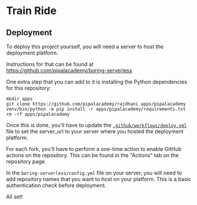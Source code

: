 # Train Ride

## Deployment

To deploy this project yourself, you will need a server to host the deployment platform.

Instructions for that can be found at https://github.com/pipalacademy/boring-serverless

One extra step that you can add to it is installing the Python dependencies for this
repository:

```
mkdir apps
git clone https://github.com/pipalacademy/rajdhani apps/pipalacademy
venv/bin/python -m pip install -r apps/pipalacademy/requirements.txt
rm -rf apps/pipalacademy
```

Once this is done, you'll have to update the
[`.github/workflows/deploy.yml`](.github/workflows/deploy.yml) file to set the server_url
to your server where you hosted the deployment platform.

For each fork, you'll have to perform a one-time action to enable GitHub actions on the
repository. This can be found in the "Actions" tab on the repository page.

In the `boring-serverless/config.yml` file on your server, you will need to add repository
names that you want to host on your platform. This is a basic authentication check before
deployment.

All set!
